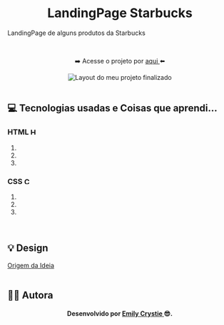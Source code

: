 <h1 align="center"> LandingPage Starbucks </h1>
<p> LandingPage de alguns produtos da Starbucks </p>
<br>
<div align="center">  
 <p> ➡️ Acesse o projeto por <a href="" target="_blank"> aqui </a>⬅️</p>

 <img src="#" alt="Layout do meu projeto finalizado"> 
</div>
<br>
 
<h2> 💻 Tecnologias usadas e Coisas que aprendi... </h2>
 <h3> HTML 
  <img src="https://cdn-icons-png.flaticon.com/512/174/174854.png" alt="HTML5" width="15" height="15"/>
 </h3>
  <ol>
   <li>  </li>
   <li>  </li>
   <li>  </li>
  </ol>
  
 <h3> CSS 
  <img src="https://cdn-icons-png.flaticon.com/512/732/732190.png" alt="CSS3" width="15" height="15"/>
 </h3>
  <ol>
   <li>  </li>
   <li>  </li>
   <li>  </li>
  </ol>
<br>
 
<h2> 💡 Design </h2>
<a href="https://www.youtube.com/watch?v=91Q6RvKvd7o" target="_blank"> Origem da Ideia </a>
<br>
<br>

<h2> 👩‍💻 Autora </h2>
<h4 align="center"> Desenvolvido por <a href="https://www.linkedin.com/in/emilycrystie/" target="_blank"> Emily Crystie <a>  😎. <h4>

